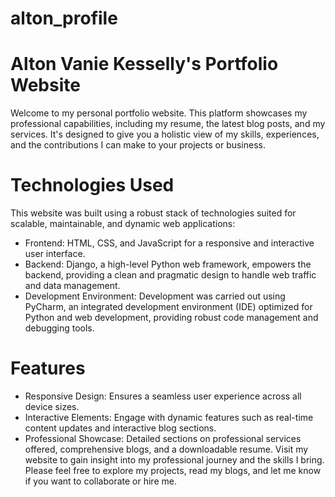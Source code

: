 # alton_profile
# Alton Vanie Kesselly's Portfolio Website
Welcome to my personal portfolio website. This platform showcases my professional capabilities, including my resume, the latest blog posts, and my services. It's designed to give you a holistic view of my skills, experiences, and the contributions I can make to your projects or business.

# Technologies Used
This website was built using a robust stack of technologies suited for scalable, maintainable, and dynamic web applications:
* Frontend: HTML, CSS, and JavaScript for a responsive and interactive user interface.
* Backend: Django, a high-level Python web framework, empowers the backend, providing a clean and pragmatic design to handle web traffic and data management.
* Development Environment: Development was carried out using PyCharm, an integrated development environment (IDE) optimized for Python and web development, providing robust code management and debugging tools.
  
# Features

+ Responsive Design: Ensures a seamless user experience across all device sizes.
+ Interactive Elements: Engage with dynamic features such as real-time content updates and interactive blog sections.
+ Professional Showcase: Detailed sections on professional services offered, comprehensive blogs, and a downloadable resume.
Visit my website to gain insight into my professional journey and the skills I bring. Please feel free to explore my projects, read my blogs, and let me know if you want to collaborate or hire me.







